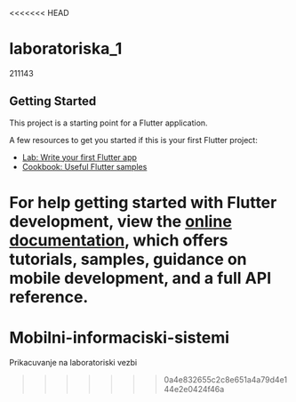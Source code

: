 <<<<<<< HEAD
# laboratoriska_1

211143

## Getting Started

This project is a starting point for a Flutter application.

A few resources to get you started if this is your first Flutter project:

- [Lab: Write your first Flutter app](https://docs.flutter.dev/get-started/codelab)
- [Cookbook: Useful Flutter samples](https://docs.flutter.dev/cookbook)

For help getting started with Flutter development, view the
[online documentation](https://docs.flutter.dev/), which offers tutorials,
samples, guidance on mobile development, and a full API reference.
=======
# Mobilni-informaciski-sistemi
Prikacuvanje na laboratoriski vezbi
>>>>>>> 0a4e832655c2c8e651a4a79d4e144e2e0424f46a
